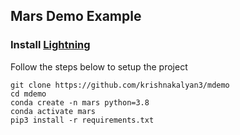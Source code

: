 ## Mars Demo Example


### Install [Lightning](https://lightning.ai/lightning-docs/installation.html)

Follow the steps below to setup the project

```
git clone https://github.com/krishnakalyan3/mdemo
cd mdemo
conda create -n mars python=3.8
conda activate mars
pip3 install -r requirements.txt
```
